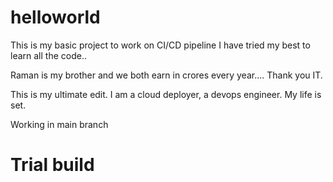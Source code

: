 # helloworld
This is my basic project to work on CI/CD pipeline
I have tried my best to learn all the code..

Raman is my brother and we both earn in crores every year....
Thank you IT.

This is my ultimate edit. I am a cloud deployer, a devops engineer. My life is set.

Working in main branch
# Trial build
